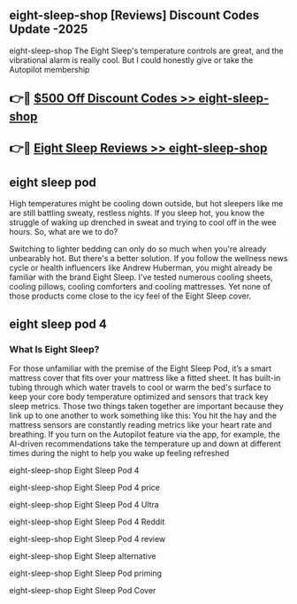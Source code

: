 ## eight-sleep-shop [Reviews​] Discount Codes Update -2025

eight-sleep-shop The Eight Sleep's temperature controls are great, and the vibrational alarm is really cool. But I could honestly give or take the Autopilot membership

## 👉🔴 [$500 Off Discount Codes >> eight-sleep-shop](http://download.freeplayer.one?title=eight-sleep-shop&ref=18-ES)

## 👉🔴 [Eight Sleep Reviews >> eight-sleep-shop](http://download.freeplayer.one?title=eight-sleep-shop&ref=18-ES)

## eight sleep pod

High temperatures might be cooling down outside, but hot sleepers like me are still battling sweaty, restless nights. If you sleep hot, you know the struggle of waking up drenched in sweat and trying to cool off in the wee hours. So, what are we to do?

Switching to lighter bedding can only do so much when you're already unbearably hot. But there's a better solution. If you follow the wellness news cycle or health influencers like Andrew Huberman, you might already be familiar with the brand Eight Sleep. I've tested numerous cooling sheets, cooling pillows, cooling comforters and cooling mattresses. Yet none of those products come close to the icy feel of the Eight Sleep cover.

## eight sleep pod 4

### What Is Eight Sleep?

For those unfamiliar with the premise of the Eight Sleep Pod, it’s a smart mattress cover that fits over your mattress like a fitted sheet. It has built-in tubing through which water travels to cool or warm the bed's surface to keep your core body temperature optimized and sensors that track key sleep metrics. Those two things taken together are important because they link up to one another to work something like this: You hit the hay and the mattress sensors are constantly reading metrics like your heart rate and breathing. If you turn on the Autopilot feature via the app, for example, the AI-driven recommendations take the temperature up and down at different times during the night to help you wake up feeling refreshed

eight-sleep-shop Eight Sleep Pod 4

eight-sleep-shop Eight Sleep Pod 4 price

eight-sleep-shop Eight Sleep Pod 4 Ultra

eight-sleep-shop Eight Sleep Pod 4 Reddit

eight-sleep-shop Eight Sleep Pod 4 review

eight-sleep-shop Eight Sleep alternative

eight-sleep-shop Eight Sleep Pod priming

eight-sleep-shop Eight Sleep Pod Cover
